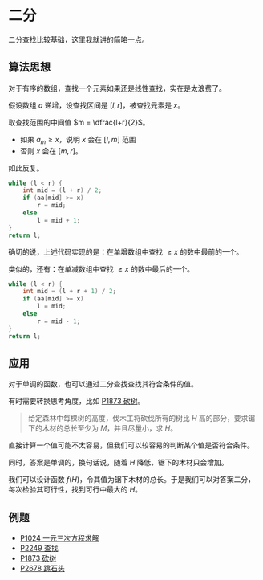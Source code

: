 # 二分

二分查找比较基础，这里我就讲的简略一点。

## 算法思想

对于有序的数组，查找一个元素如果还是线性查找，实在是太浪费了。

假设数组 $a$ 递增，设查找区间是 $[l,r]$，被查找元素是 $x$。

取查找范围的中间值 $m = \dfrac{l+r}{2}$。

- 如果 $a_m \geqslant x$，说明 $x$ 会在 $[l,m]$ 范围
- 否则 $x$ 会在 $[m,r]$。

如此反复。

```cpp
while (l < r) {
    int mid = (l + r) / 2;
    if (aa[mid] >= x)
        r = mid;
    else
        l = mid + 1;
}
return l;
```

确切的说，上述代码实现的是：在单增数组中查找 $\geqslant x$ 的数中最前的一个。

类似的，还有：在单减数组中查找 $\geqslant x$ 的数中最后的一个。

```cpp
while (l < r) {
    int mid = (l + r + 1) / 2;
    if (aa[mid] >= x)
        l = mid;
    else
        r = mid - 1;
}
return l;
```

## 应用

对于单调的函数，也可以通过二分查找查找其符合条件的值。

有时需要转换思考角度，比如 [P1873 砍树](https://www.luogu.com.cn/problem/P1873)。

> 给定森林中每棵树的高度，伐木工将砍伐所有的树比 $H$ 高的部分，要求锯下的木材的总长至少为 $M$，并且尽量小，求 $H$。

直接计算一个值可能不太容易，但我们可以较容易的判断某个值是否符合条件。

同时，答案是单调的，换句话说，随着 $H$ 降低，锯下的木材只会增加。

我们可以设计函数 $f(H)$，令其值为锯下木材的总长。于是我们可以对答案二分，每次检验其可行性，找到可行中最大的 $H$。

## 例题

- [P1024 一元三次方程求解](https://www.luogu.com.cn/problem/P1024)
- [P2249 查找](https://www.luogu.com.cn/problem/P2249)
- [P1873 砍树](https://www.luogu.com.cn/problem/P1873)
- [P2678 跳石头](https://www.luogu.com.cn/problem/P2678)

